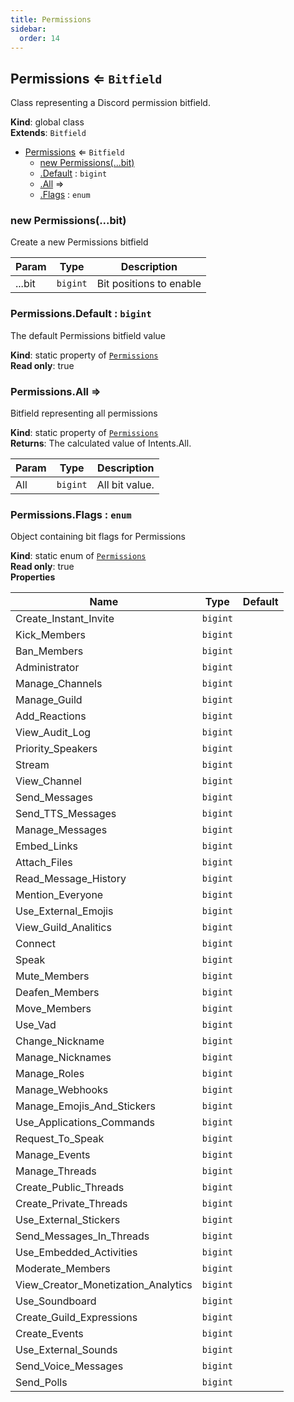 ```yaml
---
title: Permissions
sidebar:
  order: 14
---
```




## Permissions ⇐ <code>Bitfield</code>
Class representing a Discord permission bitfield.

**Kind**: global class  
**Extends**: <code>Bitfield</code>  

* [Permissions](#Permissions) ⇐ <code>Bitfield</code>
    * [new Permissions(...bit)](#new_Permissions_new)
    * [.Default](#Permissions.Default) : <code>bigint</code>
    * [.All](#Permissions.All) ⇒
    * [.Flags](#Permissions.Flags) : <code>enum</code>

<a name="new_Permissions_new"></a>

### new Permissions(...bit)
Create a new Permissions bitfield


| Param | Type | Description |
| --- | --- | --- |
| ...bit | <code>bigint</code> | Bit positions to enable |

<a name="Permissions.Default"></a>

### Permissions.Default : <code>bigint</code>
The default Permissions bitfield value

**Kind**: static property of [<code>Permissions</code>](#Permissions)  
**Read only**: true  
<a name="Permissions.All"></a>

### Permissions.All ⇒
Bitfield representing all permissions

**Kind**: static property of [<code>Permissions</code>](#Permissions)  
**Returns**: The calculated value of Intents.All.  

| Param | Type | Description |
| --- | --- | --- |
| All | <code>bigint</code> | All bit value. |

<a name="Permissions.Flags"></a>

### Permissions.Flags : <code>enum</code>
Object containing bit flags for Permissions

**Kind**: static enum of [<code>Permissions</code>](#Permissions)  
**Read only**: true  
**Properties**

| Name | Type | Default |
| --- | --- | --- |
| Create_Instant_Invite | <code>bigint</code> | <code></code> | 
| Kick_Members | <code>bigint</code> | <code></code> | 
| Ban_Members | <code>bigint</code> | <code></code> | 
| Administrator | <code>bigint</code> | <code></code> | 
| Manage_Channels | <code>bigint</code> | <code></code> | 
| Manage_Guild | <code>bigint</code> | <code></code> | 
| Add_Reactions | <code>bigint</code> | <code></code> | 
| View_Audit_Log | <code>bigint</code> | <code></code> | 
| Priority_Speakers | <code>bigint</code> | <code></code> | 
| Stream | <code>bigint</code> | <code></code> | 
| View_Channel | <code>bigint</code> | <code></code> | 
| Send_Messages | <code>bigint</code> | <code></code> | 
| Send_TTS_Messages | <code>bigint</code> | <code></code> | 
| Manage_Messages | <code>bigint</code> | <code></code> | 
| Embed_Links | <code>bigint</code> | <code></code> | 
| Attach_Files | <code>bigint</code> | <code></code> | 
| Read_Message_History | <code>bigint</code> | <code></code> | 
| Mention_Everyone | <code>bigint</code> | <code></code> | 
| Use_External_Emojis | <code>bigint</code> | <code></code> | 
| View_Guild_Analitics | <code>bigint</code> | <code></code> | 
| Connect | <code>bigint</code> | <code></code> | 
| Speak | <code>bigint</code> | <code></code> | 
| Mute_Members | <code>bigint</code> | <code></code> | 
| Deafen_Members | <code>bigint</code> | <code></code> | 
| Move_Members | <code>bigint</code> | <code></code> | 
| Use_Vad | <code>bigint</code> | <code></code> | 
| Change_Nickname | <code>bigint</code> | <code></code> | 
| Manage_Nicknames | <code>bigint</code> | <code></code> | 
| Manage_Roles | <code>bigint</code> | <code></code> | 
| Manage_Webhooks | <code>bigint</code> | <code></code> | 
| Manage_Emojis_And_Stickers | <code>bigint</code> | <code></code> | 
| Use_Applications_Commands | <code>bigint</code> | <code></code> | 
| Request_To_Speak | <code>bigint</code> | <code></code> | 
| Manage_Events | <code>bigint</code> | <code></code> | 
| Manage_Threads | <code>bigint</code> | <code></code> | 
| Create_Public_Threads | <code>bigint</code> | <code></code> | 
| Create_Private_Threads | <code>bigint</code> | <code></code> | 
| Use_External_Stickers | <code>bigint</code> | <code></code> | 
| Send_Messages_In_Threads | <code>bigint</code> | <code></code> | 
| Use_Embedded_Activities | <code>bigint</code> | <code></code> | 
| Moderate_Members | <code>bigint</code> | <code></code> | 
| View_Creator_Monetization_Analytics | <code>bigint</code> | <code></code> | 
| Use_Soundboard | <code>bigint</code> | <code></code> | 
| Create_Guild_Expressions | <code>bigint</code> | <code></code> | 
| Create_Events | <code>bigint</code> | <code></code> | 
| Use_External_Sounds | <code>bigint</code> | <code></code> | 
| Send_Voice_Messages | <code>bigint</code> | <code></code> | 
| Send_Polls | <code>bigint</code> | <code></code> | 

